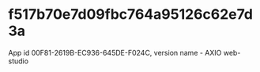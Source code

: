 # f517b70e7d09fbc764a95126c62e7d3a
App id 00F81-2619B-EC936-645DE-F024C, version name - AXIO web-studio
